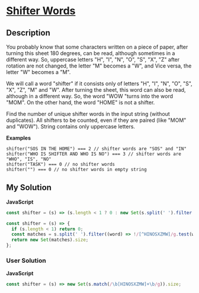 # [Shifter Words](https://www.codewars.com/kata/603b2bb1c7646d000f900083)

## Description

You probably know that some characters written on a piece of paper, after turning this sheet 180 degrees, can be read, although sometimes in a different way. So, uppercase letters "H", "I", "N", "O", "S", "X", "Z" after rotation are not changed, the letter "M" becomes a "W", and Vice versa, the letter "W" becomes a "M".

We will call a word "shifter" if it consists only of letters "H", "I", "N", "O", "S", "X", "Z", "M" and "W". After turning the sheet, this word can also be read, although in a different way. So, the word "WOW "turns into the word "MOM". On the other hand, the word "HOME" is not a shifter.

Find the number of unique shifter words in the input string (without duplicates). All shifters to be counted, even if they are paired (like "MOM" and "WOW"). String contains only uppercase letters.

**Examples**

```
shifter("SOS IN THE HOME") === 2 // shifter words are "SOS" and "IN"
shifter("WHO IS SHIFTER AND WHO IS NO") === 3 // shifter words are "WHO", "IS", "NO"
shifter("TASK") === 0 // no shifter words
shifter("") === 0 // no shifter words in empty string
```

## My Solution

**JavaScript**

```js
const shifter = (s) => (s.length < 1 ? 0 : new Set(s.split(' ').filter((word) => !/[^HINOSXZMW]/g.test(word))).size);
```

```js
const shifter = (s) => {
  if (s.length < 1) return 0;
  const matches = s.split(' ').filter((word) => !/[^HINOSXZMW]/g.test(word));
  return new Set(matches).size;
};
```

### User Solution

**JavaScript**

```js
const shifter = (s) => new Set(s.match(/\b[HINOSXZMW]+\b/g)).size;
```
